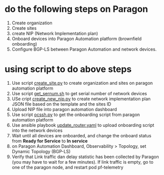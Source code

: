 # do the following steps on Paragon 
1. Create organization
2. Create sites
3. create NIP (Network Implementation plan)
4. Onboard devices into Paragon Automation platform (brownfield onboarding)
5. Configure BGP-LS between Paragon Automation and network devices.


# using script to do above steps

1. Use script [create_site.py](config/paragon/NIP/create_site.py) to create organization and sites on paragon automation platform
2. Use script [get_sernum.sh](config/paragon/NIP/get_sernum.sh) to get serial number of network devices
3. USe cript [create_new_nip.py](config/paragon/NIP/create_new_nip.py) to create network implementation plan JSON file based on the template and the sites ID
4. Upload NIP file into paragon automation dashboard
5. Use script [ocssh.py](config/paragon/NIP/ocssh.py) to get the onboarding script from paragon automation platform
6. Use ansible playbook [update_router.yaml](config/paragon/NIP/update_router.yaml) to upload onboarding script into the network devices
7. Wait until all devices are onboarded, and change the onboard status from **Ready for Service** to **In service**
8. on Paragon Automation Dashboard, Observability > Topology, set Dynamic Topology (BGP-LS)
9. Verify that Link traffic dan delay statistic has been collected by Paragon (you may have to wait for a few minutes). If link traffic is empty, go to one of the paragon node, and restart pod pf-telemetry 
